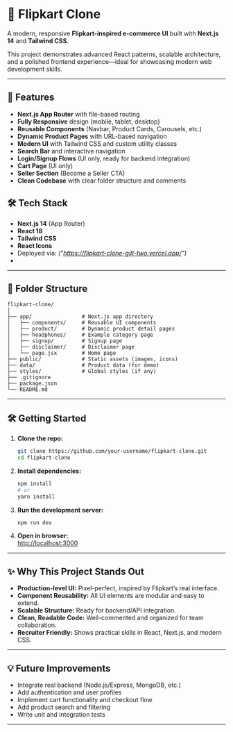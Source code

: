 # 🛒 Flipkart Clone


A modern, responsive **Flipkart-inspired e-commerce UI** built with **Next.js 14** and **Tailwind CSS**.

This project demonstrates advanced React patterns, scalable architecture, and a polished frontend experience—ideal for showcasing modern web development skills.


---

## 🚀 Features

- **Next.js App Router** with file-based routing
- **Fully Responsive** design (mobile, tablet, desktop)
- **Reusable Components** (Navbar, Product Cards, Carousels, etc.)
- **Dynamic Product Pages** with URL-based navigation
- **Modern UI** with Tailwind CSS and custom utility classes
- **Search Bar** and interactive navigation
- **Login/Signup Flows** (UI only, ready for backend integration)
- **Cart Page** (UI only)
- **Seller Section** (Become a Seller CTA)
- **Clean Codebase** with clear folder structure and comments


## 🛠️ Tech Stack

- **Next.js 14** (App Router)
- **React 18**
- **Tailwind CSS**
- **React Icons**
- Deployed via: *("https://flipkart-clone-gilt-two.vercel.app/")*
- 
---

## 📂 Folder Structure

```
flipkart-clone/
│
├── app/                # Next.js app directory
│   ├── components/     # Reusable UI components
│   ├── product/        # Dynamic product detail pages
│   ├── headphones/     # Example category page
│   ├── signup/         # Signup page
│   ├── disclaimer/     # Disclaimer page
│   └── page.jsx        # Home page
├── public/             # Static assets (images, icons)
├── data/               # Product data (for demo)
├── styles/             # Global styles (if any)
├── .gitignore
├── package.json
└── README.md
```

---

## 🛠️ Getting Started

1. **Clone the repo:**
   ```sh
   git clone https://github.com/your-username/flipkart-clone.git
   cd flipkart-clone
   ```

2. **Install dependencies:**
   ```sh
   npm install
   # or
   yarn install
   ```

3. **Run the development server:**
   ```sh
   npm run dev
   ```

4. **Open in browser:**  
   [http://localhost:3000](http://localhost:3000)

---

## ✨ Why This Project Stands Out

- **Production-level UI:** Pixel-perfect, inspired by Flipkart’s real interface.
- **Component Reusability:** All UI elements are modular and easy to extend.
- **Scalable Structure:** Ready for backend/API integration.
- **Clean, Readable Code:** Well-commented and organized for team collaboration.
- **Recruiter Friendly:** Shows practical skills in React, Next.js, and modern CSS.

---

## 💡 Future Improvements

- Integrate real backend (Node.js/Express, MongoDB, etc.)
- Add authentication and user profiles
- Implement cart functionality and checkout flow
- Add product search and filtering
- Write unit and integration tests

---
